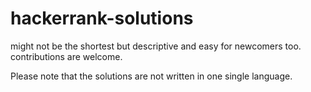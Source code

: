 
# hackerrank-solutions
might not be the shortest but descriptive and easy for newcomers too.
contributions are welcome.

Please note that the solutions are not written in one single language.
